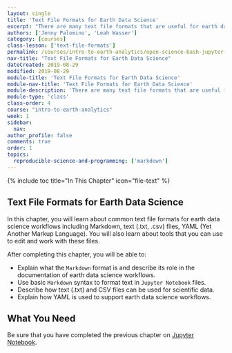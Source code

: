 ```yaml
---
layout: single
title: 'Text File Formats for Earth Data Science'
excerpt: "There are many text file formats that are useful for earth data science workflows including Markdown, text (.txt, .csv) files, and YAML (Yet Another Markup Language). Learn about these common text file formats as well as tools that you can use to edit and work with these files."
authors: ['Jenny Palomino', 'Leah Wasser']
category: [courses]
class-lesson: ['text-file-formats']
permalink: /courses/intro-to-earth-analytics/open-science-bash-jupyter-markdown-git/text-file-formats-earth-data-science/common-text-file-formats/
nav-title: "Text File Formats for Earth Data Science"
dateCreated: 2019-08-29
modified: 2019-08-29
module-title: 'Text File Formats for Earth Data Science'
module-nav-title: 'Text File Formats for Earth Data Science'
module-description: 'There are many text file formats that are useful for earth data science workflows including Markdown, text (.txt, .csv) files, and YAML (Yet Another Markup Language). Learn about these common text file formats as well as tools that you can use to edit and work with these files.'
module-type: 'class'
class-order: 4
course: "intro-to-earth-analytics"
week: 1
sidebar:
  nav:
author_profile: false
comments: true
order: 1
topics:
  reproducible-science-and-programming: ['markdown']
---
```


{% include toc title="In This Chapter" icon="file-text" %}

<div class='notice--success' markdown="1">

## <i class="fa fa-ship" aria-hidden="true"></i> Text File Formats for Earth Data Science

In this chapter, you will learn about common text file formats for earth data science workflows including Markdown, text (.txt, .csv) files, YAML (Yet Another Markup Language). You will also learn about tools that you can use to edit and work with these files.

After completing this chapter, you will be able to:

* Explain what the `Markdown` format is and describe its role in the documentation of earth data science workflows.
* Use basic `Markdown` syntax to format text in `Jupyter Notebook` files.
* Describe how text (.txt) and CSV files can be used for scientific data.
* Explain how YAML is used to support earth data science workflows.


## <i class="fa fa-check-square-o fa-2" aria-hidden="true"></i> What You Need

Be sure that you have completed the previous chapter on <a href="{{ site.url }}/courses/intro-to-earth-analytics/open-science-bash-jupyter-markdown-git/jupyter-python/what-is-jupyter-for-python/">Jupyter Notebook</a>.

</div>
